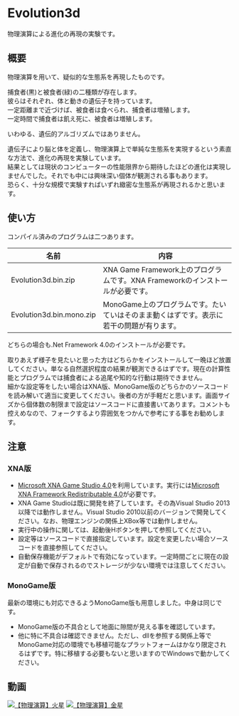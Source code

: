 # Evolution3d
物理演算による進化の再現の実験です。

## 概要
物理演算を用いて、疑似的な生態系を再現したものです。

捕食者(黒)と被食者(緑)の二種類が存在します。  
彼らはそれぞれ、体と動きの遺伝子を持っています。  
一定距離まで近づけば、被食者は食べられ、捕食者は増殖します。  
一定時間で捕食者は飢え死に、被食者は増殖します。  

いわゆる、遺伝的アルゴリズムではありません。

遺伝子により脳と体を定義し、物理演算上で単純な生態系を実現するという素直な方法で、進化の再現を実験しています。  
結果としては現状のコンピューターの性能限界から期待したほどの進化は実現しませんでした。それでも中には興味深い個体が観測される事もあります。  
恐らく、十分な規模で実験すればいずれ緻密な生態系が再現されるかと思います。  
## 使い方
コンパイル済みのプログラムは二つあります。

名前 | 内容
--- | ---
Evolution3d.bin.zip | XNA Game Framework上のプログラムです。XNA Frameworkのインストールが必要です。
Evolution3d.bin.mono.zip | MonoGame上のプログラムです。たいていはそのまま動くはずです。表示に若干の問題が有ります。

どちらの場合も.Net Framework 4.0のインストールが必要です。

取りあえず様子を見たいと思った方はどちらかをインストールして一晩ほど放置してください。単なる自然選択程度の結果が観測できるはずです。現在の計算性能とプログラムでは捕食者による追尾や知的な行動は期待できません。  
細かな設定等をしたい場合はXNA版、MonoGame版のどちらかのソースコードを読み解いて適当に変更してください。後者の方が手軽だと思います。画面サイズから個体数の制限まで設定はソースコードに直接書いてあります。コメントも控えめなので、フォークするより雰囲気をつかんで参考にする事をお勧めします。
## 注意
### XNA版
* [Microsoft XNA Game Studio 4.0](http://www.microsoft.com/en-us/download/details.aspx?id=23714)を利用しています。実行には[Microsoft XNA Framework Redistributable 4.0](http://www.microsoft.com/en-us/download/details.aspx?id=20914)が必要です。  
* XNA Game Studioは既に開発を終了しています。その為Visual Studio 2013以降では動作しません。Visual Studio 2010以前のバージョンで開発してください。なお、物理エンジンの関係上XBox等では動作しません。  
* 実行中の操作に関しては、起動後Hボタンを押して参照してください。  
* 設定等はソースコードで直接指定しています。設定を変更したい場合ソースコードを直接参照してください。  
* 自動保存機能がデフォルトで有効になっています。一定時間ごとに現在の設定が自動で保存されるのでストレージが少ない環境では注意してください。

### MonoGame版
最新の環境にも対応できるようMonoGame版も用意しました。中身は同じです。
* MonoGame版の不具合として地面に隙間が見える事を確認しています。
* 他に特に不具合は確認できません。ただし、dllを参照する関係上等でMonoGame対応の環境でも移植可能なプラットフォームはかなり限定されるはずです。特に移植する必要もないと思いますのでWindowsで動かしてください。
  
## 動画
[![【物理演算】火星](http://img.youtube.com/vi/1ZDDZ7CYr50/0.jpg)](http://www.youtube.com/watch?v=1ZDDZ7CYr50)
[![【物理演算】金星](http://img.youtube.com/vi/RfbYT1-Bg_o/0.jpg)](http://www.youtube.com/watch?v=RfbYT1-Bg_o)

